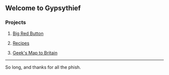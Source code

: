 ## Welcome to Gypsythief

### Projects

1) [Big Red Button](http://www.gypsythief.org.uk/BigRedButton)

2) [Recipes](http://www.gypsythief.org.uk/Recipes)

3) [Geek's Map to Britain](http://www.gypsythief.org.uk/GeeksMapToBritain/)

___

So long, and thanks for all the phish.
